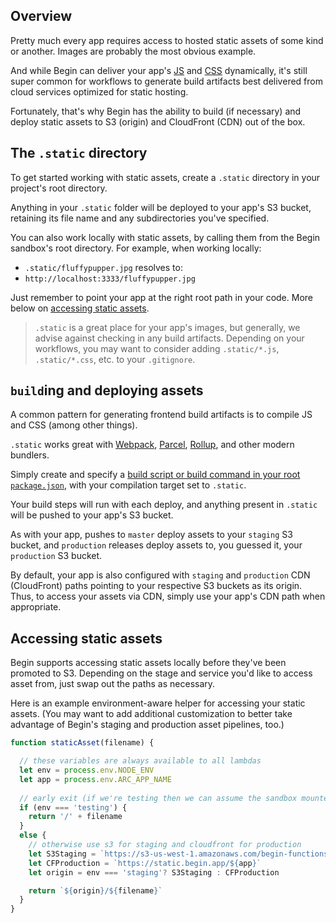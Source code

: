 ## Overview

Pretty much every app requires access to hosted static assets of some kind or another. Images are probably the most obvious example.

And while Begin can deliver your app's [JS](/en/routes-functions/json-routes/) and [CSS](/en/routes-functions/css-routes/) dynamically, it's still super common for workflows to generate build artifacts best delivered from cloud services optimized for static hosting.

Fortunately, that's why Begin has the ability to build (if necessary) and deploy static assets to S3 (origin) and CloudFront (CDN) out of the box.


## The `.static` directory

To get started working with static assets, create a `.static` directory in your project's root directory.

Anything in your `.static` folder will be deployed to your app's S3 bucket, retaining its file name and any subdirectories you've specified.

You can also work locally with static assets, by calling them from the Begin sandbox's root directory. For example, when working locally:
- `.static/fluffypupper.jpg` resolves to:
- `http://localhost:3333/fluffypupper.jpg`

Just remember to point your app at the right root path in your code. More below on [accessing static assets](#accessing-static-assets).

> `.static` is a great place for your app's images, but generally, we advise against checking in any build artifacts. Depending on your workflows, you may want to consider adding `.static/*.js`, `.static/*.css`, etc. to your `.gitignore`.


## `build`ing and deploying assets

A common pattern for generating frontend build artifacts is to compile JS and CSS (among other things).

`.static` works great with [Webpack](https://webpack.js.org/comparison/), [Parcel](https://parceljs.org/), [Rollup](https://rollupjs.org/guide/en), and other modern bundlers.

Simply create and specify a [build script or build command in your root `package.json`](https://docs.begin.com/en/getting-started/builds-deploys/#build), with your compilation target set to `.static`.

Your build steps will run with each deploy, and anything present in `.static` will be pushed to your app's S3 bucket.

As with your app, pushes to `master` deploy assets to your `staging` S3 bucket, and `production` releases deploy assets to, you guessed it, your `production` S3 bucket.

By default, your app is also configured with `staging` and `production` CDN (CloudFront) paths pointing to your respective S3 buckets as its origin. Thus, to access your assets via CDN, simply use your app's CDN path when appropriate.


## Accessing static assets

Begin supports accessing static assets locally before they've been promoted to S3. Depending on the stage and service you'd like to access asset from, just swap out the paths as necessary.

Here is an example environment-aware helper for accessing your static assets. (You may want to add additional customization to better take advantage of Begin's staging and production asset pipelines, too.)


```javascript
function staticAsset(filename) {

  // these variables are always available to all lambdas
  let env = process.env.NODE_ENV
  let app = process.env.ARC_APP_NAME
  
  // early exit (if we're testing then we can assume the sandbox mounted .static)
  if (env === 'testing') {
    return '/' + filename
  }
  else {
    // otherwise use s3 for staging and cloudfront for production
    let S3Staging = `https://s3-us-west-1.amazonaws.com/begin-functions-staging/${app}`
    let CFProduction = `https://static.begin.app/${app}`
    let origin = env === 'staging'? S3Staging : CFProduction

    return `${origin}/${filename}`
  }
}
```
